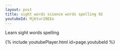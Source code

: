 ```yaml
---
layout: post
title: sight words science words spelling 92
youtubeId: MjKtur20EEo
---
```

 
 
Learn sight words spelling
 
 
 
 
{% include youtubePlayer.html id=page.youtubeId %}
 
 
